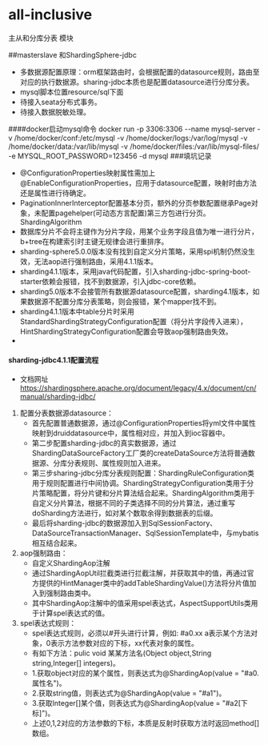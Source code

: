 # all-inclusive
主从和分库分表 模块

##masterslave 和ShardingSphere-jdbc
* 多数据源配置原理：orm框架路由时，会根据配置的datasource规则，路由至对应的执行数据源。sharing-jdbc本质也是配置datasource进行分库分表。
* mysql脚本位置resource/sql下面
* 待接入seata分布式事务。
* 待接入数据脱敏处理。



####docker启动mysql命令
docker run  -p 3306:3306 --name mysql-server -v /home/docker/conf:/etc/mysql -v /home/docker/logs:/var/log/mysql -v /home/docker/data:/var/lib/mysql -v /home/docker/files:/var/lib/mysql-files/ -e MYSQL_ROOT_PASSWORD=123456 -d mysql
###填坑记录
* @ConfigurationProperties映射属性需加上@EnableConfigurationProperties，应用于datasource配置，映射时由方法还是属性进行待确定。
* PaginationInnerInterceptor配置基本分页，额外的分页参数配置继承Page对象，未配置pagehelper(可动态方言配置)第三方包进行分页。ShardingAlgorithm
* 数据库分片不会将主键作为分片字段，用某个业务字段且值为唯一进行分片，b+tree在构建索引时主键无规律会进行重排序。
* sharding-sphere5.0.0版本没有找到自定义分片策略，采用spi机制仍然没生效，无法aop进行强制路由，采用4.1.1版本。
* sharding4.1.1版本，采用java代码配置，引入sharding-jdbc-spring-boot-starter依赖会报错，找不到数据源，引入jdbc-core依赖。
* sharding5.0版本不会接管所有数据源datasource配置，sharding4.1版本，如果数据源不配置分库分表策略，则会报错，某个mapper找不到。
* sharding4.1.1版本中table分片时采用StandardShardingStrategyConfiguration配置（将分片字段传入进来），HintShardingStrategyConfiguration配置会导致aop强制路由失效。
* 


#### sharding-jdbc4.1.1配置流程 
* 文档网址 https://shardingsphere.apache.org/document/legacy/4.x/document/cn/manual/sharding-jdbc/
1. 配置分表数据源datasource：
   - 首先配置普通数据源，通过@ConfigurationProperties将yml文件中属性映射到druiddatasource中，属性相对应，并加入到ioc容器中。
   - 第二步配置sharding-jdbc的真实数据源，通过ShardingDataSourceFactory工厂类的createDataSource方法将普通数据源、分库分表规则、属性规则加入进来。
   - 第三步sharing-jdbc分库分表规则配置：ShardingRuleConfiguration类用于规则配置进行中间协调。ShardingStrategyConfiguration类用于分片策略配置，将分片键和分片算法结合起来。ShardingAlgorithm类用于自定义分片算法，根据不同的子类选择不同的分片算法，通过重写doSharding方法进行，如对某个数取余得到数据表的后缀。
   - 最后将sharding-jdbc的数据源加入到SqlSessionFactory、DataSourceTransactionManager、SqlSessionTemplate中，与mybatis相互结合起来。
2. aop强制路由：
   - 自定义ShardingAop注解
   - 通过ShardingAopUtil拦截类进行拦截注解，并获取其中的值，再通过官方提供的HintManager类中的addTableShardingValue()方法将分片值加入到强制路由类中。
   - 其中ShardingAop注解中的值采用spel表达式，AspectSupportUtils类用于计算spel表达式的值。
3. spel表达式规则：
   - spel表达式规则，必须以#开头进行计算，例如: #a0.xx  a表示某个方法对象，0表示方法参数对应的下标，xx代表对象的属性。
   - 有如下方法：pulic void 某某方法名(Object object,String string,Integer[] integers)。
   - 1.获取object对应的某个属性，则表达式为@ShardingAop(value = "#a0.属性名")。
   - 2.获取string值，则表达式为@ShardingAop(value = "#a1")。
   - 3.获取Integer[]某个值，则表达式为@ShardingAop(value = "#a2[下标]")。
   - 上述0,1,2对应的方法参数的下标，本质是反射时获取方法时返回method[]数组。